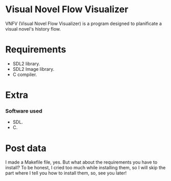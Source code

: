 # Visual Novel Flow Visualizer

VNFV (Visual Novel Flow Visualizer) is a program designed to planificate a visual novel's history flow.

# Requirements

- SDL2 library.
- SDL2 Image library.
- C compiler.

# Extra

### Software used

- SDL.
- C.

# Post data

I made a Makefile file, yes. But what about the requirements you have to install? To be honest, I cried too much while installing them, so I will skip the part where I tell you how to install them, so, see you later!